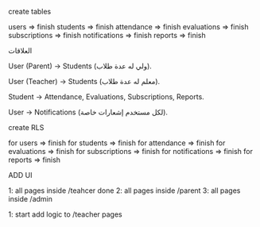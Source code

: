 create tables

users => finish
students => finish
attendance => finish
evaluations => finish
subscriptions => finish
notifications => finish
reports => finish


العلاقات

User (Parent) → Students (ولي له عدة طلاب).

User (Teacher) → Students (معلم له عدة طلاب).

Student → Attendance, Evaluations, Subscriptions, Reports.

User → Notifications (لكل مستخدم إشعارات خاصة).


create RLS
 
for users => finish
for students => finish
for attendance => finish
for evaluations => finish
for subscriptions => finish
for notifications => finish
for reports => finish

ADD UI 

1: all pages inside /teahcer done
2: all pages inside /parent
3: all pages inside /admin 

1: start add logic to /teacher pages 

